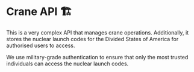 # Crane API 🏗️

This is a very complex API that manages crane operations. Additionally, it stores the nuclear launch codes for the
Divided States of America for authorised users to access.

We use military-grade authentication to ensure that only the most trusted individuals can access the nuclear launch
codes.

<!-- There is a hosted version of the API by one of our contributors, but they are inactive and their server is currently down. -->
<!-- godder is gonna give chilli oil noodles or steal my information from tiktok cus he owns it-->
